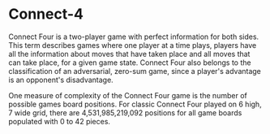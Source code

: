 # Connect-4
Connect Four is a two-player game with perfect information for both sides. 
This term describes games where one player at a time plays, players have all the information about moves that have taken place and all moves that can take place, for a given game state. 
Connect Four also belongs to the classification of an adversarial, zero-sum game, since a player's advantage is an opponent's disadvantage.

One measure of complexity of the Connect Four game is the number of possible games board positions. 
For classic Connect Four played on 6 high, 7 wide grid, there are 4,531,985,219,092 positions for all game boards populated with 0 to 42 pieces.

